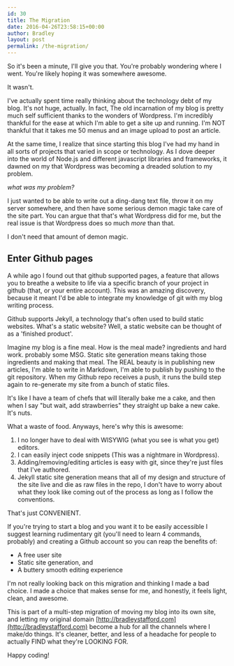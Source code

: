 ```yaml
---
id: 30
title: The Migration
date: 2016-04-26T23:58:15+00:00
author: Bradley
layout: post
permalink: /the-migration/
---
```


So it's been a minute, I'll give you that. You're probably wondering where I went. You're likely hoping it was somewhere awesome.

It wasn't.

I've actually spent time really thinking about the technology debt of my blog. It's not huge, actually. In fact, The old incarnation of my blog is pretty much self sufficient thanks to the wonders of Wordpress. I'm incredibly thankful for the ease at which I'm able to get a site up and running. I'm NOT thankful that it takes me 50 menus and an image upload to post an article.

<!--more-->

At the same time, I realize that since starting this blog I've had my hand in all sorts of projects that varied in scope or technology. As I dove deeper into the world of Node.js and different javascript libraries and frameworks, it dawned on my that Wordpress was becoming a dreaded solution to my problem.

_what was my problem?_

I just wanted to be able to write out a ding-dang text file, throw it on my server somewhere, and then have some serious demon magic take care of the site part. You can argue that that's what Wordpress did for me, but the real issue is that Wordpress does so much _more_ than that.

I don't need that amount of demon magic.

## Enter Github pages

A while ago I found out that github supported pages, a feature that allows you to breathe a website to life via a specific branch of your project in github (that, or your entire account). This was an amazing discovery, because it meant I'd be able to integrate my knowledge of git with my blog writing process.

Github supports Jekyll, a technology that's often used to build static websites. What's a static website? Well, a static website can be thought of as a 'finished product'.

Imagine my blog is a fine meal. How is the meal made? ingredients and hard work. probably some MSG. Static site generation means taking those ingredients and making that meal. The REAL beauty is in publishing new articles, I'm able to write in Markdown, I'm able to publish by pushing to the git repository. When my Github repo receives a push, it runs the build step again to re-generate my site from a bunch of static files.

It's like I have a team of chefs that will literally bake me a cake, and then when I say "but wait, add strawberries" they straight up bake a new cake. It's nuts.

What a waste of food. Anyways, here's why this is awesome:

1. I no longer have to deal with WISYWIG (what you see is what you get) editors.
2. I can easily inject code snippets (This was a nightmare in Wordpress).
3. Adding/removing/editing articles is easy with git, since they're just files that I've authored.
4. Jekyll static site generation means that all of my design and structure of the site live and die as raw files in the repo, I don't have to worry about what they look like coming out of the process as long as I follow the conventions.

That's just CONVENIENT.

If you're trying to start a blog and you want it to be easily accessible I suggest learning rudimentary git (you'll need to learn 4 commands, probably) and creating a Github account so you can reap the benefits of:

- A free user site
- Static site generation, and
- A buttery smooth editing experience

I'm not really looking back on this migration and thinking I made a bad choice. I made a choice that makes sense for me, and honestly, it feels light, clean, and awesome.

This is part of a multi-step migration of moving my blog into its own site, and letting my original domain [http://bradleystafford.com](http://bradleystafford.com) become a hub for all the channels where I make/do things. It's cleaner, better, and less of a headache for people to actually FIND what they're LOOKING FOR.

Happy coding!
